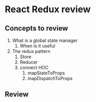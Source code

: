 # React Redux review

## Concepts to review

1. What is a global state manager
   1. When is it useful
2. The redux pattern
   1. Store
   2. Reducer
   3. connect HOC
      1. mapStateToProps
      2. mapDispatchToProps

## Review
